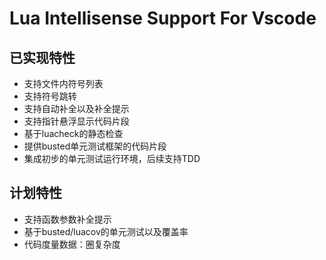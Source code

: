 # Lua Intellisense Support For Vscode

## 已实现特性

* 支持文件内符号列表
* 支持符号跳转
* 支持自动补全以及补全提示
* 支持指针悬浮显示代码片段
* 基于luacheck的静态检查
* 提供busted单元测试框架的代码片段
* 集成初步的单元测试运行环境，后续支持TDD

## 计划特性

* 支持函数参数补全提示
* 基于busted/luacov的单元测试以及覆盖率
* 代码度量数据：圈复杂度